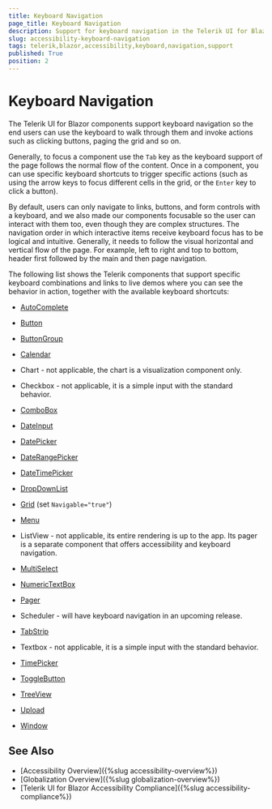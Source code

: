 ```yaml
---
title: Keyboard Navigation
page_title: Keyboard Navigation
description: Support for keyboard navigation in the Telerik UI for Blazor suite
slug: accessibility-keyboard-navigation
tags: telerik,blazor,accessibility,keyboard,navigation,support
published: True
position: 2
---
```


# Keyboard Navigation

The Telerik UI for Blazor components support keyboard navigation so the end users can use the keyboard to walk through them and invoke actions such as clicking buttons, paging the grid and so on.

Generally, to focus a component use the `Tab` key as the keyboard support of the page follows the normal flow of the content. Once in a component, you can use specific keyboard shortcuts to trigger specific actions (such as using the arrow keys to focus different cells in the grid, or the `Enter` key to click a button).

By default, users can only navigate to links, buttons, and form controls with a keyboard, and we also made our components focusable so the user can interact with them too, even though they are complex structures. The navigation order in which interactive items receive keyboard focus has to be logical and intuitive. Generally, it needs to follow the visual horizontal and vertical flow of the page. For example, left to right and top to bottom, header first followed by the main and then page navigation.

The following list shows the Telerik components that support specific keyboard combinations and links to live demos where you can see the behavior in action, together with the available keyboard shortcuts:

*  [AutoComplete](https://demos.telerik.com/blazor-ui/autocomplete/keyboard-navigation)

*  [Button](https://demos.telerik.com/blazor-ui/button/keyboard-navigation)

*  [ButtonGroup](https://demos.telerik.com/blazor-ui/buttongroup/keyboard-navigation)

*  [Calendar](https://demos.telerik.com/blazor-ui/calendar/keyboard-navigation)

*  Chart - not applicable, the chart is a visualization component only.

*  Checkbox - not applicable, it is a simple input with the standard behavior.

*  [ComboBox](https://demos.telerik.com/blazor-ui/combobox/keyboard-navigation)

*  [DateInput](https://demos.telerik.com/blazor-ui/dateinput/keyboard-navigation)

*  [DatePicker](https://demos.telerik.com/blazor-ui/datepicker/keyboard-navigation)

*  [DateRangePicker](https://demos.telerik.com/blazor-ui/daterangepicker/keyboard-navigation)

*  [DateTimePicker](https://demos.telerik.com/blazor-ui/datetimepicker/keyboard-navigation)

*  [DropDownList](https://demos.telerik.com/blazor-ui/dropdownlist/keyboard-navigation)

*  [Grid](https://demos.telerik.com/blazor-ui/grid/keyboard-navigation) (set `Navigable="true"`)

*  [Menu](https://demos.telerik.com/blazor-ui/menu/keyboard-navigation)

*  ListView - not applicable, its entire rendering is up to the app. Its pager is a separate component that offers accessibility and keyboard navigation.

*  [MultiSelect](https://demos.telerik.com/blazor-ui/multiselect/keyboard-navigation)

*  [NumericTextBox](https://demos.telerik.com/blazor-ui/numerictextbox/keyboard-navigation)

*  [Pager](https://demos.telerik.com/blazor-ui/pager/keyboard-navigation)

*  Scheduler - will have keyboard navigation in an upcoming release.

*  [TabStrip](https://demos.telerik.com/blazor-ui/tabstrip/keyboard-navigation)

*  Textbox - not applicable, it is a simple input with the standard behavior.

*  [TimePicker](https://demos.telerik.com/blazor-ui/timepicker/keyboard-navigation)

*  [ToggleButton](https://demos.telerik.com/blazor-ui/togglebutton/keyboard-navigation)

*  [TreeView](https://demos.telerik.com/blazor-ui/treeview/keyboard-navigation)

*  [Upload](https://demos.telerik.com/blazor-ui/upload/keyboard-navigation)

*  [Window](https://demos.telerik.com/blazor-ui/window/keyboard-navigation)



## See Also

  * [Accessibility Overview]({%slug accessibility-overview%})
  * [Globalization Overview]({%slug globalization-overview%})
  * [Telerik UI for Blazor Accessibility Compliance]({%slug accessibility-compliance%})
